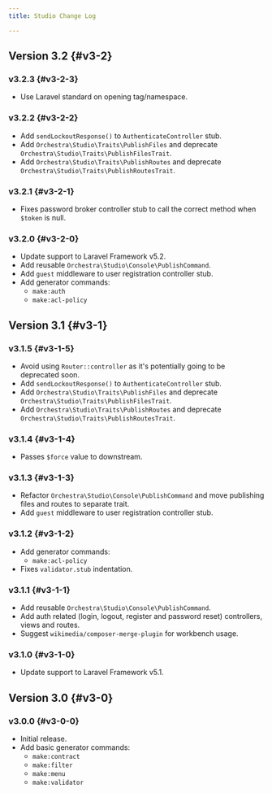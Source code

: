 ```yaml
---
title: Studio Change Log

---
```


## Version 3.2 {#v3-2}

### v3.2.3 {#v3-2-3}

* Use Laravel standard on opening tag/namespace.

### v3.2.2 {#v3-2-2}

* Add `sendLockoutResponse()` to `AuthenticateController` stub.
* Add `Orchestra\Studio\Traits\PublishFiles` and deprecate `Orchestra\Studio\Traits\PublishFilesTrait`.
* Add `Orchestra\Studio\Traits\PublishRoutes` and deprecate `Orchestra\Studio\Traits\PublishRoutesTrait`.

### v3.2.1 {#v3-2-1}

* Fixes password broker controller stub to call the correct method when `$token` is null.

### v3.2.0 {#v3-2-0}

* Update support to Laravel Framework v5.2.
* Add reusable `Orchestra\Studio\Console\PublishCommand`.
* Add `guest` middleware to user registration controller stub.
* Add generator commands:
  - `make:auth`
  - `make:acl-policy`

## Version 3.1 {#v3-1}

### v3.1.5 {#v3-1-5}

* Avoid using `Router::controller` as it's potentially going to be deprecated soon.
* Add `sendLockoutResponse()` to `AuthenticateController` stub.
* Add `Orchestra\Studio\Traits\PublishFiles` and deprecate `Orchestra\Studio\Traits\PublishFilesTrait`.
* Add `Orchestra\Studio\Traits\PublishRoutes` and deprecate `Orchestra\Studio\Traits\PublishRoutesTrait`.

### v3.1.4 {#v3-1-4}

* Passes `$force` value to downstream.

### v3.1.3 {#v3-1-3}

* Refactor `Orchestra\Studio\Console\PublishCommand` and move publishing files and routes to separate trait.
* Add `guest` middleware to user registration controller stub.

### v3.1.2 {#v3-1-2}

* Add generator commands:
  - `make:acl-policy`
* Fixes `validator.stub` indentation.

### v3.1.1 {#v3-1-1}

* Add reusable `Orchestra\Studio\Console\PublishCommand`.
* Add auth related (login, logout, register and password reset) controllers, views and routes.
* Suggest `wikimedia/composer-merge-plugin` for workbench usage.

### v3.1.0 {#v3-1-0}

* Update support to Laravel Framework v5.1.

## Version 3.0 {#v3-0}

### v3.0.0 {#v3-0-0}

* Initial release.
* Add basic generator commands:
  - `make:contract`
  - `make:filter`
  - `make:menu`
  - `make:validator`
